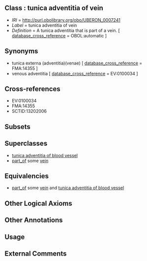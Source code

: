
## Class : tunica adventitia of vein

 * *IRI* = http://purl.obolibrary.org/obo/UBERON_0007241
 * *Label* = tunica adventitia of vein
 * *Definition* = A tunica adventitia that is part of a vein. [ [database_cross_reference](../../ef/oboInOwl#hasDbXref.md) = OBOL:automatic ]

## Synonyms

 * tunica externa (adventitia)(venae) [ [database_cross_reference](../../ef/oboInOwl#hasDbXref.md) = FMA:14355 ]
 * venous adventitia [ [database_cross_reference](../../ef/oboInOwl#hasDbXref.md) = EV:0100034 ]

## Cross-references

 * EV:0100034
 * FMA:14355
 * SCTID:13202006

## Subsets


## Superclasses

 * [tunica adventitia of blood vessel](../../UBERON/34/UBERON_0005734.md)
 * [part_of](../../BFO/50/BFO_0000050.md) some [vein](../../UBERON/38/UBERON_0001638.md)

## Equivalencies

 * [part_of](../../BFO/50/BFO_0000050.md) some [vein](../../UBERON/38/UBERON_0001638.md) and [tunica adventitia of blood vessel](../../UBERON/34/UBERON_0005734.md)

## Other Logical Axioms


## Other Annotations


## Usage


## External Comments

